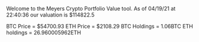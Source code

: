 Welcome to the Meyers Crypto Portfolio Value tool. 
As of 04/19/21 at 22:40:36 our valuation is $114822.5 

BTC Price = $54700.93
 ETH Price = $2108.29
BTC Holdings = 1.06BTC
 ETH holdings = 26.960005962ETH 

